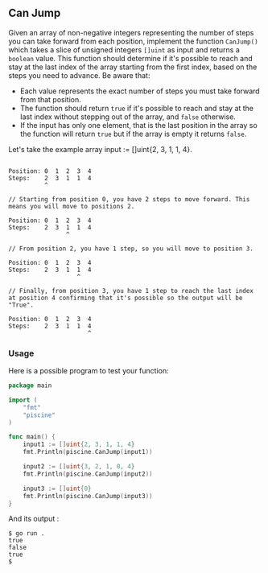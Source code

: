 ## Can Jump

Given an array of non-negative integers representing the number of steps you can take forward from each position, implement the function `CanJump()` which takes a slice of unsigned integers `[]uint` as input and returns a `boolean` value. This function should determine if it's possible to reach and stay at the last index of the array starting from the first index, based on the steps you need to advance. Be aware that:

- Each value represents the exact number of steps you must take forward from that position.
- The function should return `true` if it's possible to reach and stay at the last index without stepping out of the array, and `false` otherwise.
- If the input has only one element, that is the last position in the array so the function will return `true` but if the array is empty it returns `false`.

Let's take the example array input := []uint{2, 3, 1, 1, 4}.

```console

Position: 0  1  2  3  4
Steps:    2  3  1  1  4
          ^

// Starting from position 0, you have 2 steps to move forward. This means you will move to positions 2.

Position: 0  1  2  3  4
Steps:    2  3  1  1  4
                ^

// From position 2, you have 1 step, so you will move to position 3.

Position: 0  1  2  3  4
Steps:    2  3  1  1  4
                   ^

// Finally, from position 3, you have 1 step to reach the last index at position 4 confirming that it's possible so the output will be "True".

Position: 0  1  2  3  4
Steps:    2  3  1  1  4
                      ^
```

### Usage

Here is a possible program to test your function:

```go
package main

import (
	"fmt"
	"piscine"
)

func main() {
	input1 := []uint{2, 3, 1, 1, 4}
	fmt.Println(piscine.CanJump(input1))

	input2 := []uint{3, 2, 1, 0, 4}
	fmt.Println(piscine.CanJump(input2))

	input3 := []uint{0}
	fmt.Println(piscine.CanJump(input3))
}
```

And its output :

```console
$ go run .
true
false
true
$
```

